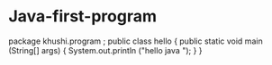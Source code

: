 # Java-first-program
package khushi.program ;
public class hello {
  public static void main (String[] args) {
    System.out.println ("hello java ");
    }
    }
    
